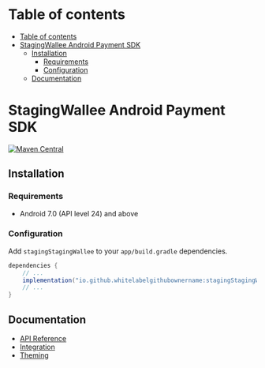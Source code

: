 # Table of contents

- [Table of contents](#table-of-contents)
- [StagingWallee Android Payment SDK](#StagingWallee-android-payment-sdk)
  - [Installation](#installation)
    - [Requirements](#requirements)
    - [Configuration](#configuration)
  - [Documentation](#documentation)

# StagingWallee Android Payment SDK

[![Maven Central](https://img.shields.io/maven-central/v/com.StagingWallee/StagingWallee-payment-sdk)](https://central.sonatype.com/artifact/com.StagingWallee/StagingWallee-payment-sdk/1.0.0)

## Installation

### Requirements

- Android 7.0 (API level 24) and above

### Configuration

Add `stagingStagingWallee` to your `app/build.gradle` dependencies.

```groovy
dependencies {
    // ...
    implementation("io.github.whitelabelgithubownername:stagingStagingWallee:1.0.3")
    // ...
}
```

## Documentation

- [API Reference](./docs/api-reference.md)
- [Integration](./docs/integration.md)
- [Theming](./docs/theming.md)
